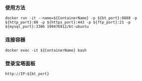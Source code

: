### 使用方法
  `docker run -it --name=${ContainerName} -p ${bt_port}:8888 -p ${http_port}:80 -p ${https_port}:443 -p ${ftp_port}:21 -p ${mysql_port}:3306 199476912/bt-ubuntu`
### 连接容器
  `docker exec -it ${ContainerName} bash`
### 登录宝塔面板
  `http://IP:${bt_port}`
